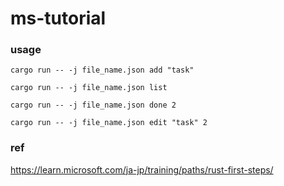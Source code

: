 # ms-tutorial
### usage
```
cargo run -- -j file_name.json add "task"
```
```
cargo run -- -j file_name.json list
```
```
cargo run -- -j file_name.json done 2
```
```
cargo run -- -j file_name.json edit "task" 2
```
### ref
https://learn.microsoft.com/ja-jp/training/paths/rust-first-steps/
